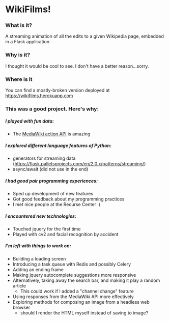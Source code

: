 # WikiFilms! 


### What is it?
A streaming animation of all the edits to a given Wikipedia page, embedded in a Flask application.



### Why is it?
I thought it would be cool to see. I don't have a better reason...sorry.

### Where is it
You can find a mostly-broken version deployed at https://wikifilms.herokuapp.com


### This was a good project. Here's why:

##### I played with fun data:
  - The [MediaWiki action API](https://www.mediawiki.org/wiki/API:Main_page) is amazing 

##### I explored different language features of Python:
  - generators for streaming data (https://flask.palletsprojects.com/en/2.0.x/patterns/streaming/)
  - async/await (did not use in the end)

##### I had good pair programming experiences:
  - Sped up development of new features
  - Got good feedback about my programming practices
  - I met nice people at the Recurse Center :)

##### I encountered new technologies:
  - Touched jquery for the first time
  - Played with cv2 and facial recognition by accident

##### I'm left with things to work on:
  - Building a loading screen
  - Introducing a task queue with Redis and possibly Celery 
  - Adding an ending frame 
  - Making jquery autocomplete suggestions more responsive 
  - Alternatively, taking away the search bar, and making it play a random article
    - This could work if I added a "channel change" feature 
  - Using responses from the MediaWiki API more effectively 
  - Exploring methods for composing an image from a headless web browser 
    - should I render the HTML myself instead of saving to image?
